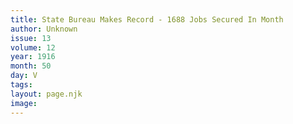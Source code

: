 ```yaml
---
title: State Bureau Makes Record - 1688 Jobs Secured In Month
author: Unknown
issue: 13
volume: 12
year: 1916
month: 50
day: V
tags:
layout: page.njk
image:
---
```





